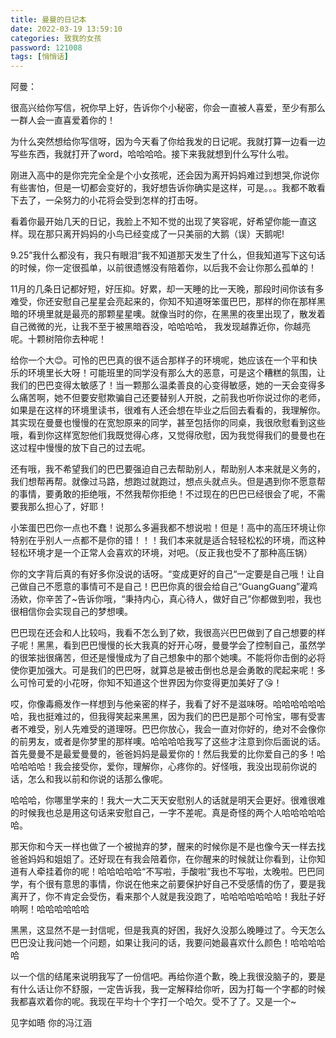 ```yaml
---
title: 曼曼的日记本
date: 2022-03-19 13:59:10
categories: 致我的女孩
password: 121008 
tags: [悄悄话]
---
```


阿曼：

很高兴给你写信，祝你早上好，告诉你个小秘密，你会一直被人喜爱，至少有那么一群人会一直喜爱着你的！

为什么突然想给你写信呀，因为今天看了你给我发的日记呢。我就打算一边看一边写些东西，我就打开了word，哈哈哈哈。接下来我就想到什么写什么啦。

刚进入高中的是你完完全全是个小女孩呢，还会因为离开妈妈难过到想哭,你说你有些害怕，但是一切都会变好的，我好想告诉你确实是这样，可是。。。我都不敢看下去了，一朵努力的小花将会受到怎样的打击呀。

看着你最开始几天的日记，我脸上不知不觉的出现了笑容呢，好希望你能一直这样。现在那只离开妈妈的小鸟已经变成了一只美丽的大鹅（误）天鹅呢!

9.25”我什么都没有，我只有眼泪“我不知道那天发生了什么，但我知道写下这句话的时候，你一定很孤单，以前很遗憾没有陪着你，以后我不会让你那么孤单的！

11月的几条日记都好短，好压抑。好累，却一天睡的比一天晚，那段时间你该有多难受，你还安慰自己星星会亮起来的，你知不知道呀笨蛋巴巴，那样的你在那样黑暗的环境里就是最亮的那颗星星噢。就像当时的你，在黑黑的夜里出现了，散发着自己微微的光，让我不至于被黑暗吞没，哈哈哈哈， 我发现越靠近你，你越亮呢。十颗树陪你去种呢！

给你一个大😊。可怜的巴巴真的很不适合那样子的环境呢，她应该在一个平和快乐的环境里长大呀！可能班里的同学没有那么大的恶意，可是这个糟糕的氛围，让我们的巴巴变得太敏感了！当一颗那么温柔善良的心变得敏感，她的一天会变得多么痛苦啊，她不但要安慰欺骗自己还要替别人开脱，之前我也听你说过你的老师，如果是在这样的环境里读书，很难有人还会想在毕业之后回去看看的，我理解你。其实现在曼曼也慢慢的在宽恕原来的同学，甚至包括你的同桌，我很欣慰看到这些哦，看到你这样宽恕他们我既觉得心疼，又觉得欣慰，因为我觉得我们的曼曼也在这过程中慢慢的放下自己的过去呢。

还有哦，我不希望我们的巴巴要强迫自己去帮助别人，帮助别人本来就是义务的，我们想帮再帮。就像过马路，想跑过就跑过，想点头就点头。但是遇到你不愿意帮的事情，要勇敢的拒绝哦，不然我帮你拒绝！不过现在的巴巴已经很会了呢，不需要我那么担心了，好耶！

小笨蛋巴巴你一点也不蠢！说那么多遍我都不想说啦！但是！高中的高压环境让你特别在乎别人一点都不是你的错！！！我们本来就是适合轻轻松松的环境，而这种轻松环境才是一个正常人会喜欢的环境，对吧。（反正我也受不了那种高压锅）

你的文字背后真的有好多你没说的话呀。“变成更好的自己“一定要是自己哦！让自己做自己不愿意的事情可不是自己！巴巴你真的很会给自己“GuangGuang”灌鸡汤欸，你辛苦了~告诉你哦，“秉持内心，真心待人，做好自己”你都做到啦，我也很相信你会实现自己的梦想噢。

巴巴现在还会和人比较吗，我看不怎么到了欸，我很高兴巴巴做到了自己想要的样子呢！黑黑，看到巴巴慢慢的长大我真的好开心呀，曼曼学会了控制自己，虽然学的很笨拙很痛苦，但还是慢慢成为了自己想象中的那个她噢。不能将你击倒的必将使你更加强大。可是我们的巴巴呀，就算总是被击倒也总是会勇敢的爬起来呢！多么可怜可爱的小花呀，你知不知道这个世界因为你变得更加美好了😘！

哎，你像毒瘾发作一样想到与他亲密的样子，我看了好不是滋味呀。哈哈哈哈哈哈哈，我也挺难过的，但我得笑起来黑黑，因为我们的巴巴是那个可怜宝，哪有受害者不难受，别人先难受的道理呀。巴巴你放心，我会一直对你好的，绝对不会像你的前男友，或者是你梦里的那样噢。哈哈哈哈我写了这些才注意到你后面说的话。首先曼曼不是最爱曼曼的，爸爸妈妈是最爱你的！然后我爱的比你爱自己的多！哈哈哈哈哈！我会接受你，爱你，理解你，心疼你的。好怪哦，我没出现前你说的话，怎么和我以前和你说的话那么像呢。

哈哈哈，你哪里学来的！我大一大二天天安慰别人的话就是明天会更好。很难很难的时候我也总是用这句话来安慰自己，一字不差呢。真是奇怪的两个人哈哈哈哈哈哈。

那天你和今天一样也做了一个被抛弃的梦，醒来的时候你是不是也像今天一样去找爸爸妈妈和姐姐了。还好现在有我会陪着你，在你醒来的时候就让你看到，让你知道有人牵挂着你的呢！哈哈哈哈哈“不写啦，手酸啦”我也不写啦，太晚啦。巴巴同学，有个很有意思的事情，你说在他来之前要保护好自己不受感情的伤了，要是我离开了，你不肯定会受伤，看来那个人就是我没跑了，哈哈哈哈哈哈哈！我肚子好响啊！哈哈哈哈哈哈

黑黑，这显然不是一封信呢，但是我真的好困，我好久没那么晚睡过了。今天怎么巴巴没让我问她一个问题，如果让我问的话，我要问她最喜欢什么颜色！哈哈哈哈哈

以一个信的结尾来说明我写了一份信吧。再给你道个歉，晚上我很没脑子的，要是有什么话让你不舒服，一定告诉我，我一定解释给你听，因为打每一个字都的时候我都喜欢着你的呢。我现在平均十个字打一个哈欠。受不了了。又是一个~

见字如晤
                                                   													你的冯江涵